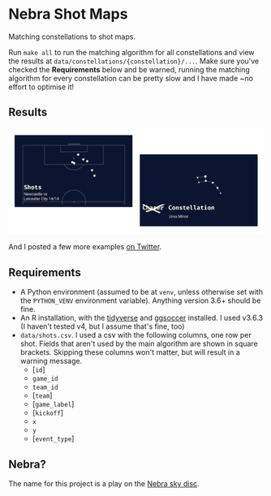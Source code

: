 # Nebra Shot Maps

Matching constellations to shot maps.

Run `make all` to run the matching algorithm for all constellations and view the results at `data/constellations/{constellation}/...`. Make sure you've checked the **Requirements** below and be warned, running the matching algorithm for every constellation can be pretty slow and I have made ~no effort to optimise it!

## Results

![](README/example.png)

And I posted a few more examples [on Twitter](https://twitter.com/Torvaney/status/1518993765830176770).


## Requirements

* A Python environment (assumed to be at `venv`, unless otherwise set with the `PYTHON_VENV` environment variable). Anything version 3.6+ should be fine.
* An R installation, with the [tidyverse](https://github.com/tidyverse/tidyverse) and [ggsoccer](https://github.com/Torvaney/ggsoccer) installed. I used v3.6.3 (I haven't tested v4, but I assume that's fine, too)
* `data/shots.csv`. I used a csv with the following columns, one row per shot. Fields that aren't used by the main algorithm are shown in square brackets. Skipping these columns won't matter, but will result in a warning message.
  - [`id`]
  - `game_id`
  - `team_id`
  - [`team`]
  - [`game_label`]
  - [`kickoff`]
  - `x`
  - `y`
  - [`event_type`]


## Nebra?

The name for this project is a play on the [Nebra sky disc](https://en.wikipedia.org/wiki/Nebra_sky_disc).
